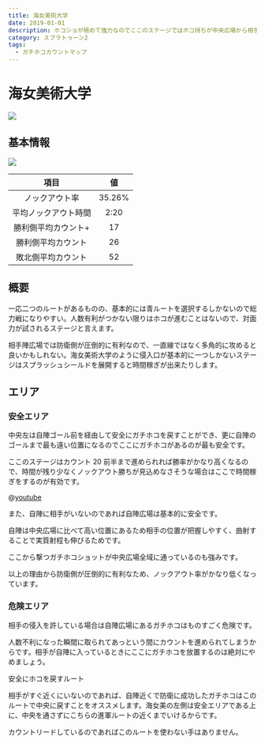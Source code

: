 ```yaml
---
title: 海女美術大学
date: 2019-01-01
description: ホコショが極めて強力なのでここのステージではホコ持ちが中央広場から相手陣広場を荒らしているスキに他のメンバーが侵入するのが理想です
category: スプラトゥーン2
tags:
  - ガチホコカウントマップ
---
```


# 海女美術大学

![](https://pbs.twimg.com/media/EdCFjZbWoAIsFFo?format=png)

## 基本情報

![](https://pbs.twimg.com/media/EV-GdK8WoAQp8de?format=png)

|         項目         |   値   |
| :------------------: | :----: |
|    ノックアウト率    | 35.26% |
| 平均ノックアウト時間 |  2:20  |
| 勝利側平均カウント+  |   17   |
|  勝利側平均カウント  |   26   |
|  敗北側平均カウント  |   52   |

## 概要

一応二つのルートがあるものの、基本的には青ルートを選択するしかないので総力戦になりやすい。人数有利がつかない限りはホコが進むことはないので、対面力が試されるステージと言えます。

相手陣広場では防衛側が圧倒的に有利なので、一直線ではなく多角的に攻めると良いかもしれない。海女美術大学のように侵入口が基本的に一つしかないステージはスプラッシュシールドを展開すると時間稼ぎが出来たりします。

## エリア

### 安全エリア

中央左は自陣ゴール前を経由して安全にガチホコを戻すことができ、更に自陣のゴールまで最も遠い位置になるのでここにガチホコがあるのが最も安全です。

ここのステージはカウント 20 前半まで進められれば勝率がかなり高くなるので、時間が残り少なくノックアウト勝ちが見込めなさそうな場合はここで時間稼ぎをするのが有効です。

@[youtube](https://www.youtube.com/watch?v=T6ro63nfeLc)

また、自陣に相手がいないのであれば自陣広場は基本的に安全です。

自陣は中央広場に比べて高い位置にあるため相手の位置が把握しやすく、曲射することで実質射程も伸びるためです。

ここから撃つガチホコショットが中央広場全域に通っているのも強みです。

以上の理由から防衛側が圧倒的に有利なため、ノックアウト率がかなり低くなっています。

### 危険エリア

相手の侵入を許している場合は自陣広場にあるガチホコはものすごく危険です。

人数不利になった瞬間に取られてあっという間にカウントを進められてしまうからです。相手が自陣に入っているときにここにガチホコを放置するのは絶対にやめましょう。

安全にホコを戻すルート

相手がすぐ近くにいないのであれば、自陣近くで防衛に成功したガチホコはこのルートで中央に戻すことをオススメします。海女美の左側は安全エリアである上に、中央を通さずにこちらの進軍ルートの近くまでいけるからです。

カウントリードしているのであればこのルートを使わない手はありません。
